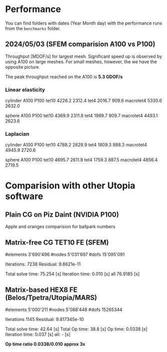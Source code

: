 # Performance

You can find folders with dates (Year Month day) with the performance runs from the `benchmarks` folder.


## 2024/05/03 (SFEM comparision A100 vs P100)

Throughput [MDOF/s] for largest mesh. Significant speed up is observed by using A100 on large meshes. For small meshes, however, the we have the opposite picture.

The peak throughput reached on the A100 is **5.3 GDOF/s**

### Linear elasticity 

cylinder 	 A100		P100
tet10        4226.2 	2312.4
tet4         2016.7     909.6
macrotet4    5330.6     2632.0

sphere 	 	 A100		P100
tet10        4369.9 	2311.8
tet4         1989.7  	909.7
macrotet4    4493.1 	2623.6

### Laplacian

cylinder 	 A100		P100
tet10        4788.2 	2628.9
tet4         1809.3 	888.3
macrotet4    4945.9     2720.6

sphere 	 	 A100		P100
tet10        4695.7 	2611.8
tet4         1759.3     887.5
macrotet4    4856.4     2719.5







# Comparision with other Utopia software

## Plain CG on Piz Daint (NVIDIA P100)

Apple and oranges comparision for ballpark numbers

## Matrix-free CG TET10 FE (SFEM)

#elements 3'690'496 
#nodes 	  5'031'697
#dofs 	 15'095'091

Iterations: 		7238 
Residual: 			9.8621e-11

Total solve time:  	75.254  [s]
Iteration time: 	0.010 	[s]
all  			   	76.9185 [s]

## Matrix-based HEX8 FE (Belos/Tpetra/Utopia/MARS)

#elements 5'000'211
#nodes 	  5'088'448
#dofs 	  15265344

Iterations  		1145 
Residual: 			9.817345e-10

Total solve time:   42.64 	[s]
Total Op time:		38.8    [s]
Op time:			0.0338	[s]
Iteration time:		0.037 	[s]
all:				- 		[s]

**Op time ratio 0.0338/0.010 approx 3x**
